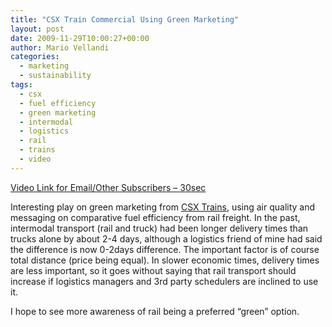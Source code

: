 ```yaml
---
title: "CSX Train Commercial Using Green Marketing"
layout: post
date: 2009-11-29T10:00:27+00:00
author: Mario Vellandi
categories:
  - marketing
  - sustainability
tags:
  - csx
  - fuel efficiency
  - green marketing
  - intermodal
  - logistics
  - rail
  - trains
  - video
---
```

[Video Link for Email/Other Subscribers &#8211; 30sec](http://www.youtube.com/watch?v=SGlqN-3Z0VU)

Interesting play on green marketing from [CSX Trains](http://www.csx.com/), using air quality and messaging on comparative fuel efficiency from rail freight. In the past, intermodal transport (rail and truck) had been longer delivery times than trucks alone by about 2-4 days, although a logistics friend of mine had said the difference is now 0-2days difference. The important factor is of course total distance (price being equal). In slower economic times, delivery times are less important, so it goes without saying that rail transport should increase if logistics managers and 3rd party schedulers are inclined to use it.

I hope to see more awareness of rail being a preferred &#8220;green&#8221; option.
